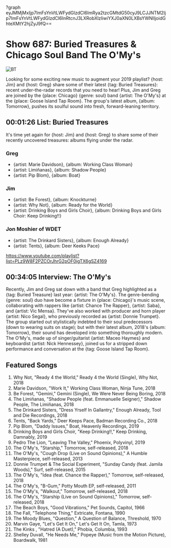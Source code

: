 ?graph eyJMMjMxIjp7ImFsYnVtLWFydGlzdCI6ImRya2tzcGMtdG50cyJ9LCJJNTM2Ijp7ImFsYnVtLWFydGlzdCI6InRtcnJ3LXRobXlzIiwiYXJ0aXN0LXBsYWNlIjoidGhteXMtY2hjZyJ9fQ==

# Show 687: Buried Treasures & Chicago Soul Band The O'My's

![BT](https://sound-images.s3.amazonaws.com/images/2019/BT_2019.jpg)

Looking for some exciting new music to augment your 2019 playlist? {host: Jim} and {host: Greg} share some of their latest {tag: Buried Treasures}: recent under-the-radar records that you need to hear! Plus, Jim and Greg are joined by the {place: Chicago} {genre: soul} band {artist: The O'My's} at the {place: Goose Island Tap Room}. The group's latest album, {album: Tomorrow}, pushes its soulful sound into fresh, forward-leaning territory.


## 00:01:26 List: Buried Treasures
It's time yet again for {host: Jim} and {host: Greg} to share some of their recently uncovered treasures: albums flying under the radar.

### Greg
- {artist: Marie Davidson}, {album: Working Class Woman}
- {artist: Limiñanas}, {album: Shadow People}
- {artist: Pip Blom}, {album: Boat}

### Jim
- {artist: Be Forest}, {album: Knockturne}
- {artist: Why Not}, {album: Ready for the World}
- {artist: Drinking Boys and Girls Choir}, {album: Drinking Boys and Girls Choir: Keep Drinking!!}

### Jon Moshier of WDET
- {artist: The Drinkard Sisters}, {album: Enough Already}
- {artist: Tents}, {album: Deer Keeks Pace}


https://www.youtube.com/playlist?list=PLz9W8F2PZCOrJhrG2pOF0igTX6gSZ4169

## 00:34:05 Interview: The O'My's

Recently, Jim and Greg sat down with a band that Greg highlighted as a {tag: Buried Treasure} last year: {artist: The O'My's}. The genre-bending {genre: soul} duo have become a fixture in {place: Chicago}'s music scene, collaborating with rappers like {artist: Chance The Rapper}, {artist: Saba}, and {artist: Vic Mensa}. They've also worked with producer and horn player {artist: Nico Segal}, who previously recorded as {artist: Donnie Trumpet}. The group started out stylistically indebted to their soul predecessors (down to wearing suits on stage); but with their latest album, 2018's {album: Tomorrow}, their sound has developed into something thoroughly modern.
The O'My's, made up of singer/guitarist {artist: Maceo Haymes} and keyboardist {artist: Nick Hennessey}, joined us for a stripped down performance and conversation at the {tag: Goose Island Tap Room}.

## Featured Songs

1. Why Not, "Ready 4 the World," Ready 4 the World (Single), Why Not, 2018
1. Marie Davidson, "Work It," Working Class Woman, Ninja Tune, 2018
1. Be Forest, "Gemini," Gemini (Single), We Were Never Being Boring, 2018
1. The Limiñanas, "Shadow People (feat. Emmanuelle Seigner)," Shadow People, The Limiñanas, 2018
1. The Drinkard Sisters, "Dress Yrself In Gallantry," Enough Already, Tool and Die Recordings, 2018
1. Tents, "Back Yards," Deer Keeps Pace, Badman Recording Co., 2018
1. Pip Blom, "Daddy Issues," Boat, Heavenly Recordings, 2019
1. Drinking Boys and Girls Choir, "Keep Drinking!!," Keep Drinking, Damnably, 2019
1. Pedro The Lion, "Leaving The Valley," Phoenix, Polyvinyl, 2019
1. The O'My's, "Starship," Tomorrow, self-released, 2018
1. The O'My's, "Cough Drop (Live on Sound Opinions)," A Humble Masterpiece, self-released, 2013
1. Donnie Trumpet & The Social Experiment, "Sunday Candy (feat. Jamila Woods)," Surf, self-released, 2015
1. The O'My's, "Idea (feat. Chance the Rapper)," Tomorrow, self-released, 2018
1. The O'My's, "B-Gum," Potty Mouth EP, self-released, 2011
1. The O'My's, "Walkout," Tomorrow, self-released, 2018
1. The O'My's, "Starship (Live on Sound Opinions)," Tomorrow, self-released, 2018
1. The Beach Boys, "Good Vibrations," Pet Sounds, Capitol, 1966
1. The Fall, "Telephone Thing," Extricate, Fontana, 1990
1. The Moody Blues, "Question," A Question of Balance, Threshold, 1970
1. Marvin Gaye, "Let's Get It On," Let's Get It On, Tamla, 1973
1. The Kinks , "Hatred (A Duet)," Phobia, Columbia, 1993
1. Shelley Duvall, "He Needs Me," Popeye (Music from the Motion Picture), Boardwalk, 1981